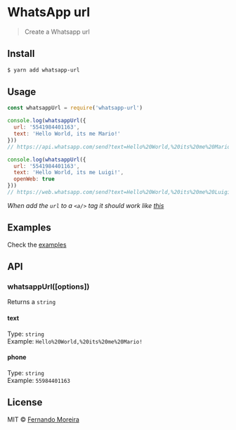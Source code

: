# WhatsApp url

> Create a Whatsapp url

## Install

```bash
$ yarn add whatsapp-url
```

## Usage

```js
const whatsappUrl = require('whatsapp-url')

console.log(whatsappUrl({
  url: '5541984401163',
  text: 'Hello World, its me Mario!'
}))
// https://api.whatsapp.com/send?text=Hello%20World,%20its%20me%20Mario!&phone=5541984401163

console.log(whatsappUrl({
  url: '5541984401163',
  text: 'Hello World, its me Luigi!',
  openWeb: true
}))
// https://web.whatsapp.com/send?text=Hello%20World,%20its%20me%20Luigi!&phone=5541984401163
```

_When add the `url` to a `<a/>` tag it should work like [this](https://api.whatsapp.com/send?text=Hello%20World,%20its%20me%20Mario!&phone=5541984401163)_

## Examples

Check the [examples](/examples)

## API

### whatsappUrl([options])

Returns a `string`

#### text

Type: `string`<br/>
Example: `Hello%20World,%20its%20me%20Mario!`

#### phone

Type: `string`<br/>
Example: `55984401163`

## License

MIT © [Fernando Moreira](https://nandomoreira.me)
